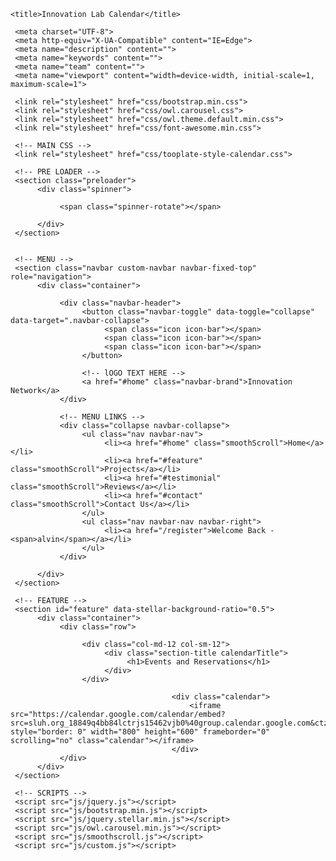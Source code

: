 <!DOCTYPE html>
<html lang="en">
<head>

	<title>Innovation Lab Calendar</title>

     <meta charset="UTF-8">
     <meta http-equiv="X-UA-Compatible" content="IE=Edge">
     <meta name="description" content="">
     <meta name="keywords" content="">
     <meta name="team" content="">
     <meta name="viewport" content="width=device-width, initial-scale=1, maximum-scale=1">

     <link rel="stylesheet" href="css/bootstrap.min.css">
     <link rel="stylesheet" href="css/owl.carousel.css">
     <link rel="stylesheet" href="css/owl.theme.default.min.css">
     <link rel="stylesheet" href="css/font-awesome.min.css">

     <!-- MAIN CSS -->
     <link rel="stylesheet" href="css/tooplate-style-calendar.css">

</head>
<body>

     <!-- PRE LOADER -->
     <section class="preloader">
          <div class="spinner">

               <span class="spinner-rotate"></span>

          </div>
     </section>


     <!-- MENU -->
     <section class="navbar custom-navbar navbar-fixed-top" role="navigation">
          <div class="container">

               <div class="navbar-header">
                    <button class="navbar-toggle" data-toggle="collapse" data-target=".navbar-collapse">
                         <span class="icon icon-bar"></span>
                         <span class="icon icon-bar"></span>
                         <span class="icon icon-bar"></span>
                    </button>

                    <!-- lOGO TEXT HERE -->
                    <a href="#home" class="navbar-brand">Innovation Network</a>
               </div>

               <!-- MENU LINKS -->
               <div class="collapse navbar-collapse">
                    <ul class="nav navbar-nav">
                         <li><a href="#home" class="smoothScroll">Home</a></li>
                         <li><a href="#feature" class="smoothScroll">Projects</a></li>
                         <li><a href="#testimonial" class="smoothScroll">Reviews</a></li>
                         <li><a href="#contact" class="smoothScroll">Contact Us</a></li>
                    </ul>
                    <ul class="nav navbar-nav navbar-right">
                         <li><a href="/register">Welcome Back - <span>alvin</span></a></li>
                    </ul>
               </div>

          </div>
     </section>

     <!-- FEATURE -->
     <section id="feature" data-stellar-background-ratio="0.5">
          <div class="container">
               <div class="row">

                    <div class="col-md-12 col-sm-12">
                         <div class="section-title calendarTitle">
                              <h1>Events and Reservations</h1>
                         </div>
                    </div>

										<div class="calendar">
											<iframe src="https://calendar.google.com/calendar/embed?src=sluh.org_18849q4bb84lctrjs15462vjb0%40group.calendar.google.com&ctz=America%2FChicago" style="border: 0" width="800" height="600" frameborder="0" scrolling="no" class="calendar"></iframe>
										</div>
               </div>
          </div>
     </section>

     <!-- SCRIPTS -->
     <script src="js/jquery.js"></script>
     <script src="js/bootstrap.min.js"></script>
     <script src="js/jquery.stellar.min.js"></script>
     <script src="js/owl.carousel.min.js"></script>
     <script src="js/smoothscroll.js"></script>
     <script src="js/custom.js"></script>

</body>
</html>
